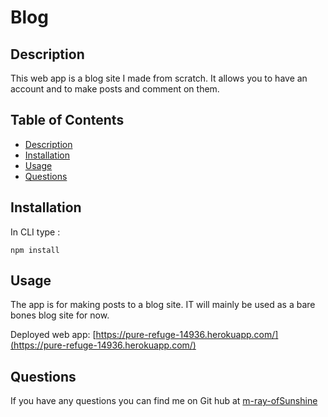 # Blog

  ## Description

  This web app is a blog site I made from scratch. It allows you to have an account and to make posts and comment on them.
  
  ## Table of Contents

- [Description](#description)
- [Installation](#installation)
- [Usage](#usage)
- [Questions](#questions)

## Installation

In CLI type :
```
npm install
```

## Usage

The app is for making posts to a blog site. IT will mainly be used as a bare bones blog site for now.

Deployed web app: [https://pure-refuge-14936.herokuapp.com/](https://pure-refuge-14936.herokuapp.com/)


## Questions

If you have any questions you can find me on Git hub at [m-ray-ofSunshine](https://github.com/m-ray-ofSunshine)


